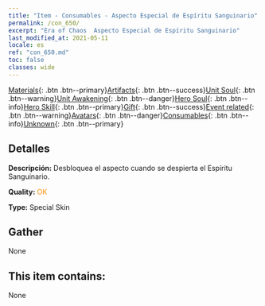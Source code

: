 ```yaml
---
title: "Item - Consumables - Aspecto Especial de Espíritu Sanguinario"
permalink: /con_650/
excerpt: "Era of Chaos  Aspecto Especial de Espíritu Sanguinario"
last_modified_at: 2021-05-11
locale: es
ref: "con_650.md"
toc: false
classes: wide
---
```

 [Materials](/ItemsES/){: .btn .btn--primary}[Artifacts](/ItemsES/Artifacts/){: .btn .btn--success}[Unit Soul](/ItemsES/UnitSoul/){: .btn .btn--warning}[Unit Awakening](/ItemsES/UnitAwakening/){: .btn .btn--danger}[Hero Soul](/ItemsES/HeroSoul/){: .btn .btn--info}[Hero Skill](/ItemsES/HeroSkill/){: .btn .btn--primary}[Gift](/ItemsES/Gift/){: .btn .btn--success}[Event related](/ItemsES/Events/){: .btn .btn--warning}[Avatars](/ItemsES/Avatars/){: .btn .btn--danger}[Consumables](/ItemsES/Consumables/){: .btn .btn--info}[Unknown](/ItemsES/Unknown/){: .btn .btn--primary}

## Detalles
 **Descripción:** Desbloquea el aspecto cuando se despierta el Espíritu Sanguinario.

 **Quality:** <span style="color: #FF8C00">OK</span>

 **Type:** Special Skin

## Gather

  None

## This item contains:

  None

